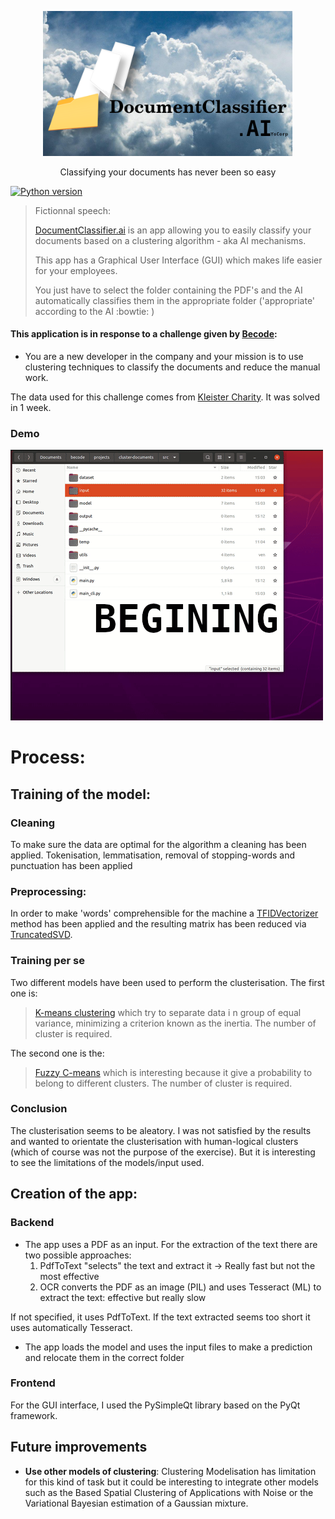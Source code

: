 <!-- PROJECT LOGO -->

<p align="center">
<img src="assets/logo.png" alt="logo" width="400"/>
</p>

  <p align="center">
    Classifying your documents has never been so easy
    <br/>

[![Python version](https://img.shields.io/badge/Python-3.8-blue.svg)](https://www.python.org/downloads/release/python-380/)

<blockquote>Fictionnal speech:

[DocumentClassifier.ai](https://github.com/yolannos/cluster-documents) is an app allowing you to easily classify your documents based on a clustering algorithm - aka AI mechanisms.

This app has a Graphical User Interface (GUI) which makes life easier for your employees. 

You just have to select the folder containing the PDF's and the AI automatically classifies them in the appropriate folder ('appropriate' according to the AI :bowtie: )
</blockquote>

#### This application is in response to a challenge given by [Becode](https://becode.org/):
- You are a new developer in the company and your mission is to use clustering techniques to classify the documents and reduce the manual work. 

The data used for this challenge comes from [Kleister Charity](https://github.com/applicaai/kleister-charity/tree/master/train).
It was solved in 1 week.


### __Demo__
<img src="assets/demo.gif" alt="demo" width="500"/>

# Process:
## Training of the model:
### Cleaning
To make sure the data are optimal for the algorithm a cleaning has been applied. Tokenisation, lemmatisation, removal of stopping-words and punctuation has been applied
### Preprocessing:
In order to make 'words' comprehensible for the machine a [TFIDVectorizer](https://scikit-learn.org/stable/modules/generated/sklearn.feature_extraction.text.TfidfVectorizer.html) method has been applied and the resulting matrix has been reduced via [TruncatedSVD](https://scikit-learn.org/stable/modules/generated/sklearn.decomposition.TruncatedSVD.html).
### Training per se
Two different models have been used to perform the clusterisation. The first one is:
>[K-means clustering](https://scikit-learn.org/stable/modules/generated/sklearn.cluster.KMeans.html) which try to separate data i n group of equal variance, minimizing a criterion known as the inertia. The number of cluster is required.

The second one is the:
>[Fuzzy C-means](https://www.sciencedirect.com/science/article/pii/0098300484900207?via%3Dihub) which is interesting because it give a probability to belong to different clusters. The number of cluster is required.

### Conclusion
The clusterisation seems to be aleatory. I was not satisfied by the results and wanted to orientate the clusterisation with human-logical clusters (which of course was not the purpose of the exercise). But it is interesting to see the limitations of the models/input used.

## Creation of the app:
### Backend
- The app uses a PDF as an input. For the extraction of the text there are two possible approaches:
  1) PdfToText "selects" the text and extract it -> Really fast but not the most effective
  2) OCR converts the PDF as an image (PIL) and uses Tesseract (ML) to extract the text: effective but really slow
    
If not specified, it uses PdfToText. If the text extracted seems too short it uses automatically Tesseract.
    
- The app loads the model and uses the input files to make a prediction and relocate them in the correct folder
### Frontend
For the GUI interface, I used the PySimpleQt library based on the PyQt framework. 

## Future improvements

- **Use other models of clustering**: Clustering Modelisation has limitation for this kind of task but it could be interesting to integrate other models such as the Based Spatial Clustering of Applications with Noise or the Variational Bayesian estimation of a Gaussian mixture.

